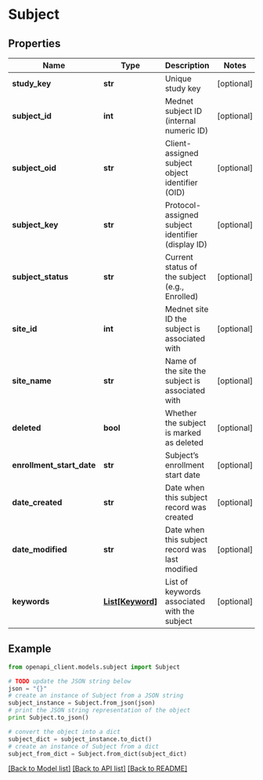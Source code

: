 # Subject


## Properties
Name | Type | Description | Notes
------------ | ------------- | ------------- | -------------
**study_key** | **str** | Unique study key | [optional] 
**subject_id** | **int** | Mednet subject ID (internal numeric ID) | [optional] 
**subject_oid** | **str** | Client-assigned subject object identifier (OID) | [optional] 
**subject_key** | **str** | Protocol-assigned subject identifier (display ID) | [optional] 
**subject_status** | **str** | Current status of the subject (e.g., Enrolled) | [optional] 
**site_id** | **int** | Mednet site ID the subject is associated with | [optional] 
**site_name** | **str** | Name of the site the subject is associated with | [optional] 
**deleted** | **bool** | Whether the subject is marked as deleted | [optional] 
**enrollment_start_date** | **str** | Subject’s enrollment start date | [optional] 
**date_created** | **str** | Date when this subject record was created | [optional] 
**date_modified** | **str** | Date when this subject record was last modified | [optional] 
**keywords** | [**List[Keyword]**](Keyword.md) | List of keywords associated with the subject | [optional] 

## Example

```python
from openapi_client.models.subject import Subject

# TODO update the JSON string below
json = "{}"
# create an instance of Subject from a JSON string
subject_instance = Subject.from_json(json)
# print the JSON string representation of the object
print Subject.to_json()

# convert the object into a dict
subject_dict = subject_instance.to_dict()
# create an instance of Subject from a dict
subject_from_dict = Subject.from_dict(subject_dict)
```
[[Back to Model list]](../README.md#documentation-for-models) [[Back to API list]](../README.md#documentation-for-api-endpoints) [[Back to README]](../README.md)


